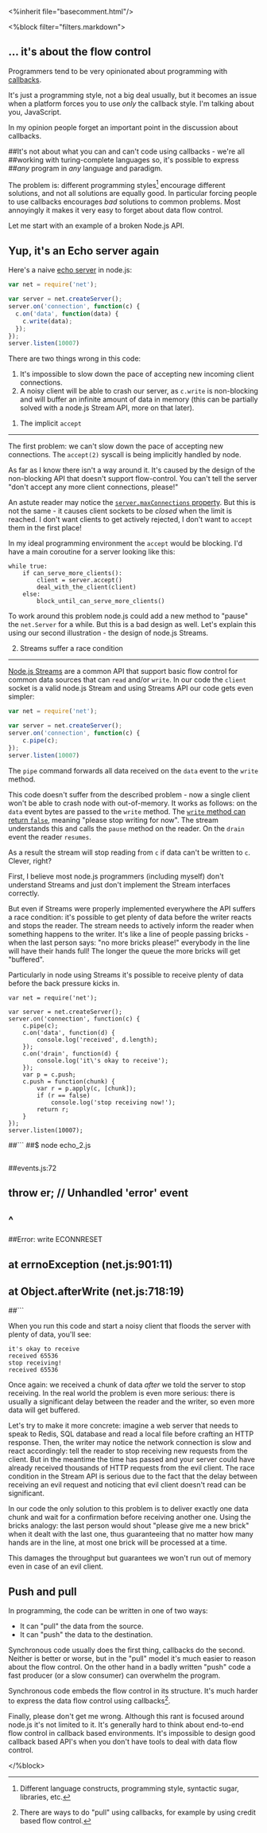 
<%inherit file="basecomment.html"/>

<%block filter="filters.markdown">

<h2>... it's about the flow control</h2>

Programmers tend to be very opinionated about programming with
[callbacks](https://en.wikipedia.org/wiki/Callbacks).

It's just a programming style, not a big deal usually, but it becomes
an issue when a platform forces you to use *only* the callback
style. I'm talking about you, JavaScript.

In my opinion people forget an important point in the discussion about
callbacks.

##It's not about what you can and can't code using callbacks - we're all
##working with turing-complete languages so, it's possible to express
##_any_ program in _any_ language and paradigm.


The problem is: different programming styles[^1] encourage different
solutions, and not all solutions are equally good. In particular
forcing people to use callbacks encourages _bad_ solutions to common
problems. Most annoyingly it makes it very easy to forget about data
flow control.

[^1]: Different language constructs, programming style, syntactic
      sugar, libraries, etc.

Let me start with an example of a broken Node.js API.

Yup, it's an Echo server again
----

Here's a naive [echo server](https://en.wikipedia.org/wiki/Echo_Protocol) in node.js:

```.js
var net = require('net');

var server = net.createServer();
server.on('connection', function(c) {
  c.on('data', function(data) {
    c.write(data);
  });
});
server.listen(10007)
```

There are two things wrong in this code:

 1. It's impossible to slow down the pace of accepting new incoming
   client connections.
 2. A noisy client will be able to crash our server, as `c.write` is
   non-blocking and will buffer an infinite amount of data in memory (this
   can be partially solved with a node.js Stream API, more on that
   later).

1) The implicit `accept`
---

The first problem: we can't slow down the pace of accepting new
connections. The `accept(2)` syscall is being implicitly handled by
node.

As far as I know there isn't a way around it. It's caused by the
design of the non-blocking API that doesn't support flow-control. You
can't tell the server "don't accept any more client connections,
please!"

An astute reader may notice the
[`server.maxConnections` property](http://nodejs.org/api/net.html#net_server_maxconnections). But
this is not the same - it causes client sockets to be *closed* when
the limit is reached. I don't want clients to get actively rejected, I
don't want to `accept` them in the first place!

In my ideal programming environment the `accept` would be
blocking. I'd have a main coroutine for a server looking like this:

```
while true:
    if can_serve_more_clients():
        client = server.accept()
        deal_with_the_client(client)
    else:
        block_until_can_serve_more_clients()
```

To work around this problem node.js could add a new method to "pause"
the `net.Server` for a while. But this is a bad design as well.  Let's
explain this using our second illustration - the design of node.js
Streams.

2) Streams suffer a race condition
---

[Node.js Streams](http://nodejs.org/api/stream.html#stream_stream)
are a common API that support basic flow control for common data
sources that can `read` and/or `write`. In our code the `client`
socket is a valid node.js Stream and using Streams API our code gets
even simpler:

```.js
var net = require('net');

var server = net.createServer();
server.on('connection', function(c) {
    c.pipe(c);
});
server.listen(10007)
```

The `pipe` command forwards all data received on the `data` event to
the `write` method.

This code doesn't suffer from the described problem - now a single
client won't be able to crash node with out-of-memory. It works as
follows: on the `data` event bytes are passed to the `write` method.
The [`write` method can return
`false`](http://nodejs.org/api/stream.html#stream_writable_write_chunk_encoding_callback),
meaning "please stop writing for now". The stream understands this and
calls the `pause` method on the reader. On the `drain` event the
reader `resumes`.

As a result the stream will stop reading from `c` if data can't be
written to `c`. Clever, right?

First, I believe most node.js programmers (including myself) don't
understand Streams and just don't implement the Stream interfaces
correctly.

But even if Streams were properly implemented everywhere the API
suffers a race condition: it's possible to get plenty of data before
the writer reacts and stops the reader. The stream needs to actively
inform the reader when something happens to the writer. It's like a
line of people passing bricks - when the last person says: "no more
bricks please!" everybody in the line will have their hands full!  The
longer the queue the more bricks will get "buffered".

Particularly in node using Streams it's possible to receive plenty
of data before the back pressure kicks in.

```
var net = require('net');

var server = net.createServer();
server.on('connection', function(c) {
    c.pipe(c);
    c.on('data', function(d) {
        console.log('received', d.length);
    });
    c.on('drain', function(d) {
        console.log('it\'s okay to receive');
    });
    var p = c.push;
    c.push = function(chunk) {
        var r = p.apply(c, [chunk]);
        if (r == false)
            console.log('stop receiving now!');
        return r;
    }
});
server.listen(10007);
```


##```
##$ node echo_2.js
##
##events.js:72
##        throw er; // Unhandled 'error' event
##              ^
##Error: write ECONNRESET
##    at errnoException (net.js:901:11)
##    at Object.afterWrite (net.js:718:19)
##```

When you run this code and start a noisy client that floods the server
with plenty of data, you'll see:

```text
it's okay to receive
received 65536
stop receiving!
received 65536
```

Once again: we received a chunk of data *after* we told the server to
stop receiving. In the real world the problem is even more serious:
there is usually a significant delay between the reader and the
writer, so even more data will get buffered.

Let's try to make it more concrete: imagine a web server that needs to
speak to Redis, SQL database and read a local file before crafting an
HTTP response. Then, the writer may notice the network connection is
slow and react accordingly: tell the reader to stop receiving new
requests from the client. But in the meantime the time has passed and
your server could have already received thousands of HTTP requests
from the evil client. The race condition in the Stream API is serious
due to the fact that the delay between receiving an evil request and
noticing that evil client doesn't read can be significant.

In our code the only solution to this problem is to deliver exactly
one data chunk and wait for a confirmation before receiving another
one. Using the bricks analogy: the last person would shout "please
give me a new brick" when it dealt with the last one, thus
guaranteeing that no matter how many hands are in the line, at most
one brick will be processed at a time.

This damages the throughput but guarantees we won't run out of memory
even in case of an evil client.

Push and pull
---

In programming, the code can be written in one of two ways:

 * It can "pull" the data from the source.
 * It can "push" the data to the destination.

Synchronous code usually does the first thing, callbacks do the
second. Neither is better or worse, but in the "pull" model it's much
easier to reason about the flow control. On the other hand in a badly
written "push" code a fast producer (or a slow consumer) can overwhelm
the program.

Synchronous code embeds the flow control in its structure. It's much
harder to express the data flow control using callbacks[^2].

Finally, please don't get me wrong. Although this rant is focused
around node.js it's not limited to it. It's generally hard to think
about end-to-end flow control in callback based environments. It's
impossible to design good callback based API's when you don't have
tools to deal with data flow control.


[^2]: There are ways to do "pull" using callbacks, for example by
using credit based flow control.

</%block>
